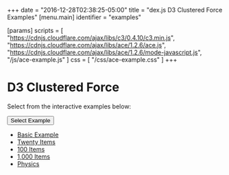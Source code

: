 +++
date = "2016-12-28T02:38:25-05:00"
title = "dex.js D3 Clustered Force Examples"
[menu.main]
  identifier = "examples"

[params]
  scripts = [
    "https://cdnjs.cloudflare.com/ajax/libs/c3/0.4.10/c3.min.js",
    "https://cdnjs.cloudflare.com/ajax/libs/ace/1.2.6/ace.js",
    "https://cdnjs.cloudflare.com/ajax/libs/ace/1.2.6/mode-javascript.js",
    "/js/ace-example.js"
  ]
  css = [ "/css/ace-example.css" ]
+++

# D3 Clustered Force

Select from the interactive examples below:
<div class="btn-group">
  <button type="button" class="btn btn-default dropdown-toggle" data-toggle="dropdown" aria-haspopup="true" aria-expanded="false">
    Select Example <span class="caret"></span>
  </button>
  <ul id="ex-dropdown" class="dropdown-menu">
    <li><a id="basic" href="#">Basic Example</a></li>
    <li><a id="twenty" href="#">Twenty Items</a></li>
    <li><a id="one-hundred" href="#">100 Items</a></li>
    <li><a id="one-thousand" href="#">1,000 Items</a></li>
    <li><a id="physics" href="#">Physics</a></li>
  </ul>
</div>

<div id="example-info"></div>
<div id="ClusteredForce" class="WideChart"></div>
<div id="ace-editor"></div>
<div id="ace-error"></div>

<script>
  var editor = createEditor({
    "parent"        : "ace-editor",
    "errorParent"   : "ace-error",
    "theme"         : "ace/theme/monokai",
    "mode"          : "ace/mode/javascript",
    "contentDir"    : "/examples/charts/d3/clusteredforce",
    "initialContent": "/examples/charts/d3/clusteredforce/basic.js",
    "initialInfo"   : "/examples/charts/d3/clusteredforce/basic.html"

  });
</script>
